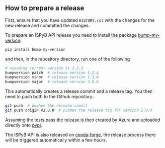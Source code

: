 ## How to prepare a release

First, ensure that you have updated `HISTORY.rst` with the changes for the new release and committed the changes.

To prepare an ISPyB API release you need to install the package [bump-my-version](https://github.com/callowayproject/bump-my-version):

```bash
pip install bump-my-version
```

and then, in the repository directory, run one of the following

```bash
# assuming current version is 1.2.3
bumpversion patch  # release version 1.2.4
bumpversion minor  # release version 1.3.0
bumpversion major  # release version 2.0.0
```

This automatically creates a release commit and a release tag.
You then need to push both to the Github repository:
```bash
git push  # pushes the release commit
git push origin v2.0.0  # pushes the release tag for version 2.0.0
```

Assuming the tests pass the release is then created by Azure and uploaded directly onto [pypi](https://pypi.org/project/ispyb/).

The ISPyB API is also released on [conda-forge](https://github.com/conda-forge/ispyb-feedstock), the release process there will be triggered automatically within a few hours.
